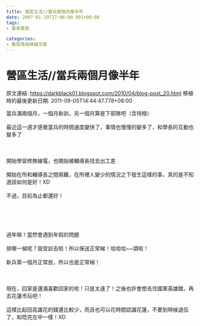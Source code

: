 ```yaml
---
title: 營區生活//當兵兩個月像半年
date: 2007-01-19T17:06:00.001+08:00
tags: 
- 東岸軍旅

categories:
- 舊部落格移植文章
---
```


# 營區生活//當兵兩個月像半年

原文連結: https://darkblack01.blogspot.com/2010/04/blog-post_20.html
移植時的最後更新日期: 2011-09-05T14:44:47.778+08:00

當兵滿兩個月，一個月新訓，另一個月算是下部隊吧（含待撥）<br /><br />最近這一週才感覺當兵的時間速度變快了，事情也慢慢的變多了，和學長的互動也變多了<br /><br /><br /><br />開始學習修無線電，也開始被輔導長找去出工差<br /><br />開始在所和輔導長之間兩難，在所裡人變少的情況之下發生這樣的事，真的是不知道該如何是好！XD<br /><br />不過，目前為止都還好！<br /><br /><a name='more'></a><br /><br /><br /><br />過年嘛！當然會遇到年假的問題<br /><br />排哪一梯呢？我受訓去啦！所以保送正常梯！哈哈哈~~頌啦！<br /><br />新兵第一個月正常放，所以也是正常梯！<br /><br /><br /><br />現在，回家是還滿喜歡回家的啦！只是太遠了！之後也許會想去住國軍英雄館，再去花蓮市玩吧！<br /><br />這樣比起回高雄花的錢還比較少，而且也可以花時間認識花蓮，不要到時候退伍了，和唸完左中一樣！XD
